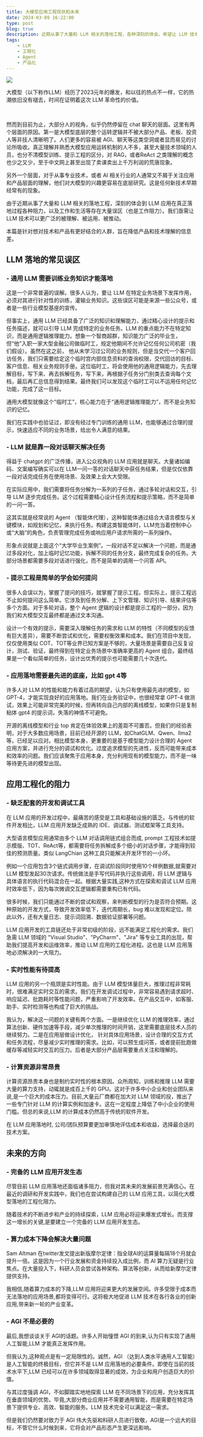 ```yaml
---
title: 大模型应用工程现状和未来
date: 2024-03-09 16:22:00
type: post
blog: true
description: 近期从事了大量和 LLM 相关的落地工程，各种深刻的体会，希望让 LLM 技术可以更广泛的被理解、被运用、被推动。本篇是针对想对技术和产品有更好结合的人群，旨在降低产品和技术理解的信息差。
tags:
    - LLM
    - 工程化
    - Agent
    - 产品化
---
```


![](../../assets/2024-03-10-16-48-05.png)

大模型（以下称作LLM）经历了2023元年的爆发，和以往的热点不一样，它的热潮依旧没有褪去，时间在证明着这次 LLM  革命性的价值。

​

然而到目前为止，大部分人的视角，似乎仍然停留在 chat 聊天的层面。这里有两个层面的原因。第一是大模型底层的整个运转逻辑并不被大部分产品、老板、投资人等非技人清晰明了。人们更多的容易被 AGI、聊天等这类空洞或者显而易见的讨论所吸收。真正理解并熟悉大模型应用运转机制的人不多，甚至大量技术领域的人员，也分不清模型训练、提示工程的区分，对 RAG，或者ReAct 之类理解的概念也少之又少，至于中文网上甚至出现了卖课卖出上千万利润的荒唐现象。



另外一个层面，对于从事专业技术，或者 AI 相关行业的人通常又不屑于关注应用和产品层面的理解，他们对大模型的兴趣更容易在底层研究。这是任何新技术早期经常有的现象。



由于近期从事了大量和 LLM 相关的落地工程，深刻的体会到 LLM 应用在真正落地过程各种阻力，以及工作和生活等存在大量误区（也是工作阻力）。我们亟需让 LLM 技术可以更广泛的被理解、被运用、被推动。



本篇是针对想对技术和产品有更好结合的人群，旨在降低产品和技术理解的信息差。





## LLM 落地的常见误区





### -  通用 LLM 需要训练业务知识才能落地



这是一个非常普遍的误解。很多人认为，要让 LLM 在特定业务场景下发挥作用，必须对其进行针对性的训练，灌输业务知识。这些误区可能是来源一些公众号，或者是一些行业模型基座的宣传。



但事实上，通用 LLM 已经具备了广泛的知识和理解能力，通过精心设计的提示和任务描述，就可以引导 LLM 完成特定的业务任务。LLM 的重点能力不在特定知识，而是通用逻辑推理能力。想象一个智商超群，知识能力广泛的毕业生，但“他”入职一家大型金融公司做临时工，规定他期间不允许记忆任何公司机密（我们假设）。虽然在这之前， 他从未学习过公司的业务规则，但是当交代一个客户回访任务，我们只需要给定这个临时宫内部信息资料的查询权限，交代回访的目标、客户信息、相关业务规则手册。这位临时工，将会使用他的通用逻辑能力，先去理解目标，写下来、再去拆解任务，写下来，再根据子任务分门别类去查询每个文档，最后再汇总信息得到结果。最终我们可以发现这个临时工可以不运用任何记忆功能，完成了这一目标。



通用大模型就像这个“临时工”，核心能力在于“通用逻辑推理能力”，而不是业务知识的记忆。



我们在实践中也验证过，即没有经过专门训练的通用 LLM，也能够通过合理的提示，快速适应不同的业务场景，给出令人满意的结果。





### - LLM 就是靠一段对话聊天解决任务



得益于 chatgpt 的广泛传播，进入公众视角的 LLM 应用就是聊天。大量诸如编码、文案编写确实可以在 LLM一问一答的对话聊天中获任务结果，但是仅仅依靠一段对话完成任务在使用场景、及效果上会大大受限。



在实际应用中，我们需要将任务分解为一系列的子任务，通过多轮对话和交互，引导 LLM 逐步完成任务。这个过程需要精心设计任务流程和提示策略，而不是简单的一问一答。



这其实就是经常说的 Agent （智能体代理），这种智能体通过结合大语言模型与关键模块，如规划和记忆，来执行任务。构建这类智能体时，LLM充当着控制中心或“大脑”的角色，负责管理完成任务或响应用户请求所需的一系列操作。



形象点说就是上面这个“大学毕业生案例”。一段对话不足以解决一个问题，而是通过多段对化，加上临时记忆功能，拆解不同的任务分支，最终完成复杂的任务。大部分场景都需要多段对话进行强化，而不是简单的调用一个问答 API。



### - 提示工程是简单的学会如何提问



很多人会误以为，掌握了提问的技巧，就掌握了提示工程。但实际上，提示工程远不止如何提问这么简单。它涉及到任务分解、上下文管理、知识引导、结果评估等多个方面。对于多轮对话，整个 Agent 逻辑的设计都是提示工程的一部分，因为我们和大模型交互最终都是通过文本沟通。



设计一个有效的提示，需要深入理解任务的需求和 LLM 的特性（不同模型的反馈有巨大差异），需要不断尝试和优化，需要权衡效果和成本。我们在项目中发现， 仅仅使用类似 COT、TOT等业界已知方案是不够的，大量场景是需要自己反复设计，测试、验证，最终得到在特定业务场景中准确率更高的 Agent 组合。最终结果是一个看似简单的任务，设计出优秀的提示也可能需要几十次迭代。



### - 应用落地需要最先进的底座，比如 gpt 4等



许多人对 LLM 的性能和能力有着过高的期望，认为只有使用最先进的模型，如 GPT-4，才能实现良好的应用落地。我们在业务验证中，也很经常拿 GPT-4 做测试，效果上可能非常完美的时候，但再转向自己内部的离线模型，如果你只是复制粘体 gpt4 的提示词，失落的神情不可避免。


开源的离线模型和行业 top 肯定在体验效果上的差距不可置否。但我们的经验表明，对于大多数应用场景，目前已经开源的 LLM，如ChatGLM、Qwen、llma2等，已经足以应对。相比模型本身，更重要的是基于模型能力设计合理的 Agent 应用方案，并进行充分的调试和优化。过度追求模型的先进性，反而可能带来成本和效率的问题。我们应该聚焦于应用本身，充分利用现有的模型能力，而不是一味等待更先进的模型出现。


## 应用工程化的阻力



### - 缺乏配套的开发和调试工具



在 LLM 应用的开发过程中，最痛苦的感受是工具和基础设施的匮乏。与传统的软件开发相比，LLM 应用开发缺乏成熟的 IDE、调试器、测试框架等工具支持。



大型语言模型应用通常由多个 LLM 对话调用链式组合而成, prompt 工程技术如提示模版、TOT、ReAct等，都需要将任务拆解成多个细小的对话步骤，才能得到较佳的预测质量。类似 LangChian 这种工具只能解决开发环节的一小环。



例如一个应用包含3个链式调用步骤，在调试阶段同时使用10个样例数据,就需要对 LLM 模型发起30次请求。传统做法是手写代码并执行这些调用，将 LLM 逻辑与具体语言的执行代码混合在一起。根据大量实践,这种方式在探索和调试 LLM 应用时效率低下，因为每次微调交互逻辑都需要重构已有代码。

 

很多时候，我们只能通过不断的尝试和观察，来判断模型的行为是否符合预期。这种原始的开发方式，导致开发效率低下，迭代周期长，bug 难以发现和定位。除此以外，还有大量日志、提示词回溯、数据验证部署等问题。



LLM 应用开发的工具链还处于非常初级的阶段，远不能满足工程化的需求。我们急需 LLM 领域的 "Visual Studio"、"PyCharm"、"Jira" 等专业工具的出现，帮助我们提高开发和运维效率，推动 LLM 应用的工程化进程。这也是 LLM 应用落地必须解决的一大阻力。



### - 实时性能有待提高



LLM 应用的另一个瓶颈是实时性能。由于 LLM 模型体量巨大，推理过程非常耗时，很难满足实时交互的需求。我们在开发调试过程中，非常容易遇到请求超时、响应延迟、批跑耗时等性能问题，严重影响了开发效率。在产品交互中，如客服、助手、实时检测等也构成了巨大的挑战。



我认为，解决这一问题的关键有两个方面。一是继续优化 LLM 的推理效率，通过算法创新、硬件加速等手段，减少单次推理的时间开销，这里需要底层技术人员的继续努力。二是在应用层做设计优化， 针对具体应用场景，设计合理的交互方式和任务流程，尽量减少实时推理的需求。比如，可以预生成问答，或者提前批跑做缓存等减轻实时交互的压力。后者是大部分产品层需要重点关注和理解的。





### - 计算资源非常昂贵



计算资源昂贵本身也是制约实时性的根本原因。众所周知，训练和推理 LLM 需要大量的算力支持，动辄就是成百上千的 GPU。这对于许多中小企业和创业团队来说,是一个巨大的成本压力。目前,大量云厂商都在加大对 LLM 领域的投，推出了一些专门针对 LLM 的计算实例和加速卡。这在一定程度上降低了中小企业的使用门槛。但总的来说,LLM 的计算成本仍然高于传统的软件开发。



在 LLM 应用落地时, 公司/团队预算要更加审慎地评估成本和收益，选择最合适的技术方案。





## 未来的方向





### - 完备的 LLM 应用开发生态



尽管目前 LLM 应用落地还面临诸多阻力，但我对其未来的发展前景充满信心。在最近的调研和开发实践中，我们也在尝试构建自己的 LLM 应用工具，以简化大模型落地的工程化阻力。



随着技术的不断进步和产业的持续探索，LLM 应用必将迎来爆发式增长。而支撑这一增长的关键,是要建立一个完备的 LLM 应用开发生态。





### - 算力成本下降会解决大量问题



 Sam Altman 在twitter发文提出新版摩尔定律：指全球AI的运算量每隔18个月就会提升一倍。这是因为一个行业发展和资金持续投入成比例，而 AI 算力无疑是行业焦点。在大量投入下，科研人员会尝试各种架构、算法等创新，从而给新摩尔定律提供支持。



我相信,随着算力成本的下降,LLM 应用将迎来更大的发展空间。许多受限于成本而无法落地的应用场景,都将变得可行。这将极大地促进 LLM 技术在各行各业的创新应用,带来新一轮的产业变革。


### - AGI 不是必要的



最后,我想谈谈关于 AGI的话题。许多人开始憧憬 AGI 的到来,认为只有实现了通用人工智能,LLM 才能真正发挥作用。



但我认为,这种观点是有一定局限性的。诚然，AGI （达到人类水平通用人工智能）是人工智能的终极目标，但它并不是 LLM 应用落地的必要条件。即使在当前的技术水平下,LLM 已经可以在许多领域取得显著的成效，为企业和用户创造巨大的价值。



与其过度强调 AGI，不如脚踏实地地探索 LLM 在不同场景下的应用，充分发挥其在垂直领域的优势。毕竟,大部分商业应用并不需要通用智能，而是需要在特定场景下提供专业、高效、智能的服务。LLM 技术完全可以满足这一需求。



但是我们仍然要对致力于 AGI 伟大先驱和科研人员进行致敬，AGI是一个远大的目标，不管它什么时候到来，它将会对产品形态产生更深远影响。


